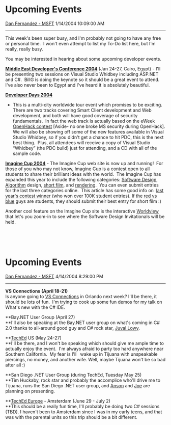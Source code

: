 <div id="page">

# Upcoming Events

[Dan Fernandez -
MSFT](https://social.msdn.microsoft.com/profile/Dan%20Fernandez%20-%20MSFT)
1/14/2004 10:09:00 AM

-----

<div id="content">

This week's been super busy, and I'm probably not going to have any free
or personal time.  I won't even attempt to list my To-Do list here, but
I'm really, really busy.

You may be interested in hearing about some upcoming developer events.

[**Middle East Developer's
Conference 2004**](http://www.microsoft.com/middleeast/egypt/english/events/MDC2004.asp)
(Jan 24-27, Cairo, Egypt) - I'll be presenting two sessions on Visual
Studio Whidbey including ASP.NET and C\#.  BillG is doing the keynote so
it should be a great event to attend. I've also never been to Egypt and
I've heard it is absolutely beautiful.  

[**Developer
Days 2004**](http://www.microsoft.com/seminar/devdays2004/default.mspx)
- This is a multi-city worldwide tour event which promises to be
exciting. There are two tracks covering Smart Client development and Web
development, and both will have good coverage of security fundamentals. 
In fact the web track is actually based on the eWeek [OpenHack
contest](http://www.eweek.com/article2/0,3959,741388,00.asp) \[Aside- no
one broke MS security during OpenHack\]. We will also be showing off
some of the new features available in Visual Studio Whidbey, so if you
didn't get a chance to hit PDC, this is the next best thing.  Plus, all
attendees will receive a copy of Visual Studio “Whidbey” (the PDC build)
just for attending, and a CD with all of the sample code.

[**Imagine Cup 2004**](http://www.imaginecup.com) - The Imagine Cup web
site is now up and running\!  For those of you who may not know, Imagine
Cup is a contest open to all students to share their brilliant ideas
with the world.  The Imagine Cup has expanded this year to include the
following categories: [Software
Design](http://www.imaginecup.com/softwaredesign.aspx),
[Algorithm](http://www.imaginecup.com/algorithm.aspx) design, [short
film](http://www.imaginecup.com/shortfilm.aspx), and
[rendering](http://www.imaginecup.com/rendering.aspx).  You can even
submit entries for the last three categories online.  This article has
some good info on  [last year's contest
winner](http://www.reachlive.net/news/2003/jul/news_02a.htm) (who won
over 100K student entries). If the [red vs
blue](http://www.redvsblue.com/) guys are students, they should submit
their best entry for short film :)

Another cool feature on the Imagine Cup site is the interactive
[Worldview](http://www.imaginecup.com/worldwide.aspx) that let's you
zoom-in to see where the Software Design Invitationals will be held.

 

 

</div>

</div>

<div id="page">

# Upcoming Events

[Dan Fernandez -
MSFT](https://social.msdn.microsoft.com/profile/Dan%20Fernandez%20-%20MSFT)
4/14/2004 8:29:00 PM

-----

<div id="content">

**VS Connections (April 18-21)**  
Is anyone going to [VS Connections](http://www.vsconnections.com) in
Orlando next week? I'll be there, it should be lots of fun.  I'm trying
to cook up some fun demos for my talk on What's new with the C\# IDE.

**Bay.NET User Group (April 27)  
**I'll also be speaking at the Bay.NET user group on what's coming in
C\# 2.0 thanks to all-around good guy and C\# rock star, [Juval
Lowy](http://www.longhornblogs.com/jlowy).

**[TechEd](http://www.microsoft.com/teched/) US (May 24-27)  
**I'll be there, and I won't be speaking which should give me ample time
to actually enjoy the event.  I'm always afraid to party
too hard anywhere near Southern California.  My fear is I'll   wake up
in Tijuana with unspeakable piercings, no money, and another wife. Well,
maybe Tijuana won't be so bad after all :)

**San Diego .NET User Group (during TechEd, Tuesday May 25)  
**Tim Huckaby, rock star and probably the accomplice who'll drive me to
Tijuana, runs the San Diego .NET user group, and
[Anson](http://blogs.msdn.com/ansonh) and
[Joe](http://blogs.msdn.com/joen/) are planning on presenting. 

**[TechEd Europe](http://www.microsoft.com/europe/teched/) - Amsterdam
(June 29 - July 2)  
**This should be a really fun time, I'll probably be doing two C\#
sessions (TBD). I haven't been to Amsterdam since I was in my early
teens, and that was with the parental units so this trip should be a bit
different.

 

</div>

</div>
